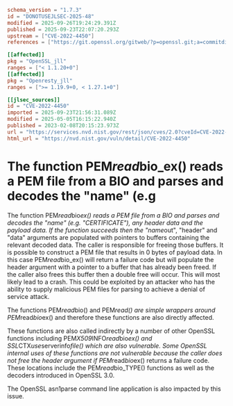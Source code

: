 ```toml
schema_version = "1.7.3"
id = "DONOTUSEJLSEC-2025-48"
modified = 2025-09-26T19:24:29.391Z
published = 2025-09-23T22:07:20.293Z
upstream = ["CVE-2022-4450"]
references = ["https://git.openssl.org/gitweb/?p=openssl.git;a=commitdiff;h=63bcf189be73a9cc1264059bed6f57974be74a83", "https://git.openssl.org/gitweb/?p=openssl.git;a=commitdiff;h=bbcf509bd046b34cca19c766bbddc31683d0858b", "https://security.gentoo.org/glsa/202402-08", "https://www.openssl.org/news/secadv/20230207.txt", "https://git.openssl.org/gitweb/?p=openssl.git;a=commitdiff;h=63bcf189be73a9cc1264059bed6f57974be74a83", "https://git.openssl.org/gitweb/?p=openssl.git;a=commitdiff;h=bbcf509bd046b34cca19c766bbddc31683d0858b", "https://security.gentoo.org/glsa/202402-08", "https://www.openssl.org/news/secadv/20230207.txt"]

[[affected]]
pkg = "OpenSSL_jll"
ranges = ["< 1.1.20+0"]
[[affected]]
pkg = "Openresty_jll"
ranges = [">= 1.19.9+0, < 1.27.1+0"]

[[jlsec_sources]]
id = "CVE-2022-4450"
imported = 2025-09-23T21:56:31.089Z
modified = 2025-05-05T16:15:22.940Z
published = 2023-02-08T20:15:23.973Z
url = "https://services.nvd.nist.gov/rest/json/cves/2.0?cveId=CVE-2022-4450"
html_url = "https://nvd.nist.gov/vuln/detail/CVE-2022-4450"
```

# The function PEM*read*bio_ex() reads a PEM file from a BIO and parses and decodes the "name" (e.g

The function PEM*read*bio*ex() reads a PEM file from a BIO and parses and decodes the "name" (e.g. "CERTIFICATE"), any header data and the payload data. If the function succeeds then the "name*out", "header" and "data" arguments are populated with pointers to buffers containing the relevant decoded data. The caller is responsible for freeing those buffers. It is possible to construct a PEM file that results in 0 bytes of payload data. In this case PEM*read*bio_ex() will return a failure code but will populate the header argument with a pointer to a buffer that has already been freed. If the caller also frees this buffer then a double free will occur. This will most likely lead to a crash. This could be exploited by an attacker who has the ability to supply malicious PEM files for parsing to achieve a denial of service attack.

The functions PEM*read*bio() and PEM*read() are simple wrappers around PEM*read*bio*ex() and therefore these functions are also directly affected.

These functions are also called indirectly by a number of other OpenSSL functions including PEM*X509*INFO*read*bio*ex() and SSL*CTX*use*serverinfo*file() which are also vulnerable. Some OpenSSL internal uses of these functions are not vulnerable because the caller does not free the header argument if PEM*read*bio*ex() returns a failure code. These locations include the PEM*read*bio_TYPE() functions as well as the decoders introduced in OpenSSL 3.0.

The OpenSSL asn1parse command line application is also impacted by this issue.

